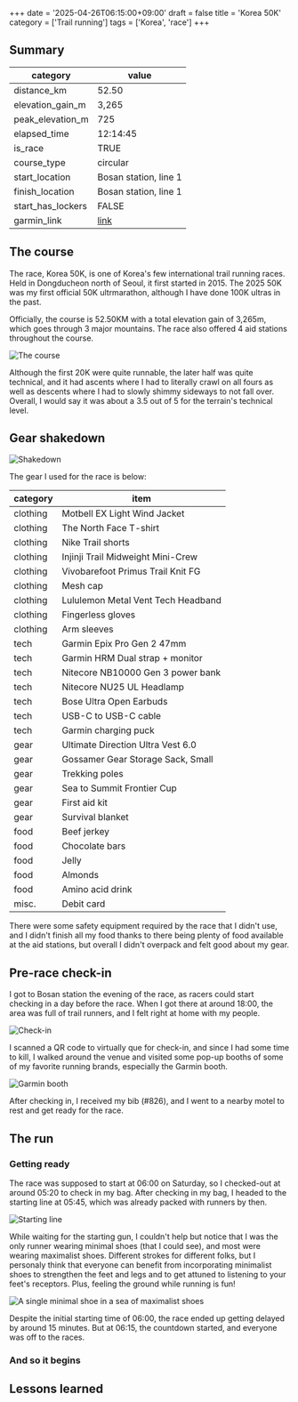 +++
date = '2025-04-26T06:15:00+09:00'
draft = false
title = 'Korea 50K'
category = ['Trail running']
tags = ['Korea', 'race']
+++

## Summary

| **category**      | **value**                                                      |
| ----------------- | -------------------------------------------------------------- |
| distance_km       | 52.50                                                          |
| elevation_gain_m  | 3,265                                                          |
| peak_elevation_m  | 725                                                            |
| elapsed_time      | 12:14:45                                                       |
| is_race           | TRUE                                                           |
| course_type       | circular                                                       |
| start_location    | Bosan station, line 1                                          |
| finish_location   | Bosan station, line 1                                          |
| start_has_lockers | FALSE                                                          |
| garmin_link       | [link](https://connect.garmin.com/modern/activity/18938427221) |

## The course

The race, Korea 50K, is one of Korea's few international trail running races. Held in Dongducheon north of Seoul, it first started in 2015. The 2025 50K was my first official 50K ultrmarathon, although I have done 100K ultras in the past.

Officially, the course is 52.50KM with a total elevation gain of 3,265m, which goes through 3 major mountains. The race also offered 4 aid stations throughout the course.

![The course](course.jpg)

Although the first 20K were quite runnable, the later half was quite technical, and it had ascents where I had to literally crawl on all fours as well as descents where I had to slowly shimmy sideways to not fall over. Overall, I would say it was about a 3.5 out of 5 for the terrain's technical level.

## Gear shakedown

![Shakedown](shakedown.jpg)

The gear I used for the race is below:

| **category** | **item**                           |
| ------------ | ---------------------------------- |
| clothing     | Motbell EX Light Wind Jacket       |
| clothing     | The North Face T-shirt             |
| clothing     | Nike Trail shorts                  |
| clothing     | Injinji Trail Midweight Mini-Crew  |
| clothing     | Vivobarefoot Primus Trail Knit FG  |
| clothing     | Mesh cap                           |
| clothing     | Lululemon Metal Vent Tech Headband |
| clothing     | Fingerless gloves                  |
| clothing     | Arm sleeves                        |
| tech         | Garmin Epix Pro Gen 2 47mm         |
| tech         | Garmin HRM Dual strap + monitor    |
| tech         | Nitecore NB10000 Gen 3 power bank  |
| tech         | Nitecore NU25 UL Headlamp          |
| tech         | Bose Ultra Open Earbuds            |
| tech         | USB-C to USB-C cable               |
| tech         | Garmin charging puck               |
| gear         | Ultimate Direction Ultra Vest 6.0  |
| gear         | Gossamer Gear Storage Sack, Small  |
| gear         | Trekking poles                     |
| gear         | Sea to Summit Frontier Cup         |
| gear         | First aid kit                      |
| gear         | Survival blanket                   |
| food         | Beef jerkey                        |
| food         | Chocolate bars                     |
| food         | Jelly                              |
| food         | Almonds                            |
| food         | Amino acid drink                   |
| misc.        | Debit card                         |

There were some safety equipment required by the race that I didn't use, and I didn't finish all my food thanks to there being plenty of food available at the aid stations, but overall I didn't overpack and felt good about my gear.

## Pre-race check-in

I got to Bosan station the evening of the race, as racers could start checking in a day before the race. When I got there at around 18:00, the area was full of trail runners, and I felt right at home with my people.

![Check-in](check-in.jpg)

I scanned a QR code to virtually que for check-in, and since I had some time to kill, I walked around the venue and visited some pop-up booths of some of my favorite running brands, especially the Garmin booth.

![Garmin booth](garmin.jpg)

After checking in, I received my bib (#826), and I went to a nearby motel to rest and get ready for the race.

## The run

### Getting ready

The race was supposed to start at 06:00 on Saturday, so I checked-out at around 05:20 to check in my bag. After checking in my bag, I headed to the starting line at 05:45, which was already packed with runners by then.

![Starting line](starting_line.jpg)

While waiting for the starting gun, I couldn't help but notice that I was the only runner wearing minimal shoes (that I could see), and most were wearing maximalist shoes. Different strokes for different folks, but I personaly think that everyone can benefit from incorporating minimalist shoes to strengthen the feet and legs and to get attuned to listening to your feet's receptors. Plus, feeling the ground while running is fun!

![A single minimal shoe in a sea of maximalist shoes](shoes.jpg)

Despite the initial starting time of 06:00, the race ended up getting delayed by around 15 minutes. But at 06:15, the countdown started, and everyone was off to the races.

### And so it begins



## Lessons learned